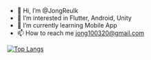 - 👋 Hi, I’m @JongReulk
- 👀 I’m interested in Flutter, Android, Unity
- 🌱 I’m currently learning Mobile App
- 📫 How to reach me jong100320@gmail.com

[![Top Langs](https://github-readme-stats.vercel.app/api/top-langs/?username=JongReulk&langs_count=8)](https://github.com/JongReulk/github-readme-stats)

